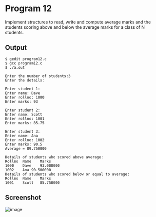 # Program 12

Implement structures to read, write and compute average marks and the students scoring above and below the average marks for a class of N students.

## Output

```shell
$ gedit program12.c
$ gcc program12.c
$ ./a.out

Enter the number of students:3
Enter the details:

Enter student 1:
Enter name: Dave 
Enter rollno: 1000
Enter marks: 93

Enter student 2:
Enter name: Scott
Enter rollno: 1001
Enter marks: 85.75

Enter student 3:
Enter name: Ana 
Enter rollno: 1002
Enter marks: 90.5
Average = 89.750000

Details of students who scored above average:
Rollno	Name	Marks
1000	Dave	93.000000 
1002	Ana	90.500000 
Details of students who scored below or equal to average:
Rollno	Name	Marks
1001	Scott	85.750000 

```
 
## Screenshot
![image](https://user-images.githubusercontent.com/44167922/50140963-4bcfbc00-02cc-11e9-80b2-4f0aac86a280.png)
